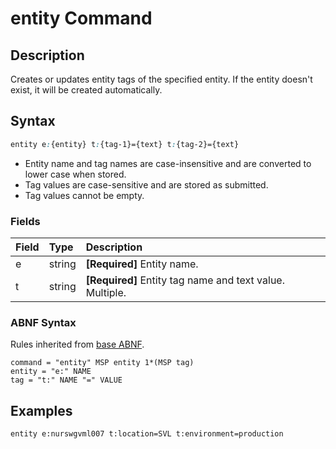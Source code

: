 # entity Command

## Description

Creates or updates entity tags of the specified entity. If the entity doesn't exist, it will be created automatically.

## Syntax

```css
entity e:{entity} t:{tag-1}={text} t:{tag-2}={text}
```

* Entity name and tag names are case-insensitive and are converted to lower case when stored. 
* Tag values are case-sensitive and are stored as submitted.
* Tag values cannot be empty.

### Fields

| **Field** | **Type** | **Description** |
|:---|:---|:---|
| e         | string           | **[Required]** Entity name. |
| t         | string           | **[Required]** Entity tag name and text value. Multiple. |

### ABNF Syntax

Rules inherited from [base ABNF](base-abnf.md).

```properties
command = "entity" MSP entity 1*(MSP tag)
entity = "e:" NAME
tag = "t:" NAME "=" VALUE
```

## Examples

```ls
entity e:nurswgvml007 t:location=SVL t:environment=production
```
